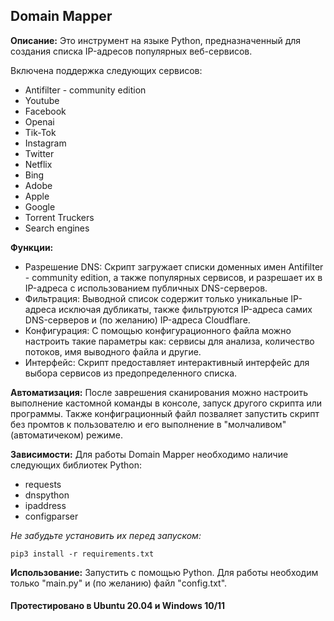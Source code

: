 ## Domain Mapper


**Описание:** Это инструмент на языке Python, предназначенный для создания списка IP-адресов популярных веб-сервисов.

Включена поддержка следующих сервисов:
- Antifilter - community edition
- Youtube
- Facebook
- Openai
- Tik-Tok
- Instagram
- Twitter
- Netflix
- Bing
- Adobe
- Apple
- Google
- Torrent Truckers
- Search engines



**Функции:**
- Разрешение DNS: Скрипт загружает списки доменных имен Antifilter - community edition, а также популярных сервисов, и разрешает их в IP-адреса с использованием публичных DNS-серверов.
- Фильтрация: Выводной список содержит только уникальные IP-адреса исключая дубликаты, также фильтруются IP-адреса самих DNS-серверов и (по желанию) IP-адреса Cloudflare.
- Конфигурация: С помощью конфигурационного файла можно настроить такие параметры как: сервисы для анализа, количество потоков, имя выводного файла и другие.
- Интерфейс: Скрипт предоставляет интерактивный интерфейс для выбора сервисов из предопределенного списка.



**Автоматизация:**
После заврешения сканирования можно настроить выполнение кастомной команды в консоле, запуск другого скрипта или программы.
Также конфиграционный файл позваляет запустить скрипт без промтов к пользователю и его выполнение в "молчаливом" (автоматичеком) режиме.



**Зависимости:** Для работы Domain Mapper необходимо наличие следующих библиотек Python:
- requests
- dnspython
- ipaddress
- configparser

*Не забудьте установить их перед запуском:*
```
pip3 install -r requirements.txt
```



**Использование:** Запустить с помощью Python. Для работы необходим только "main.py" и (по желанию) файл "config.txt".



#### Протестировано в Ubuntu 20.04 и Windows 10/11
